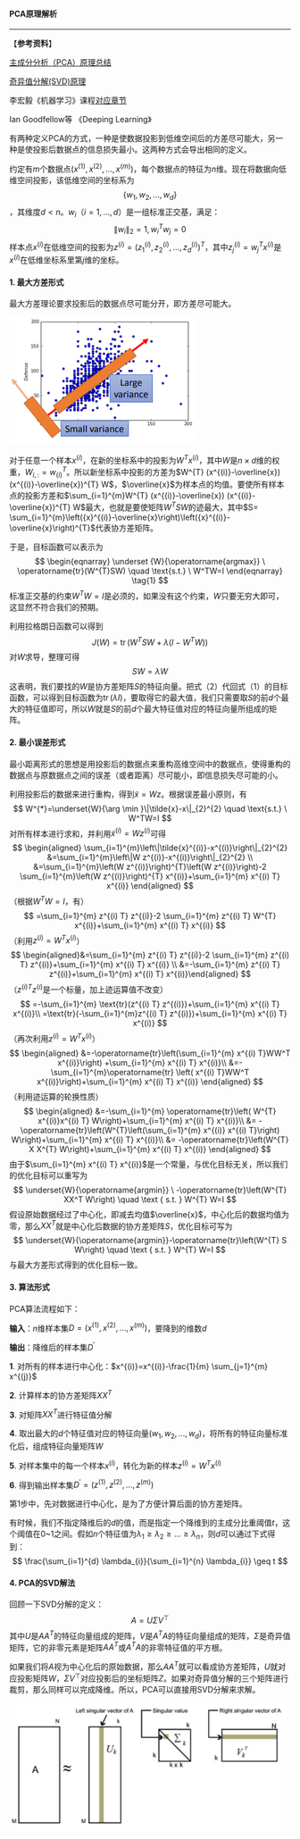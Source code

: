 #### PCA原理解析

***

【**参考资料**】

[主成分分析（PCA）原理总结](https://www.cnblogs.com/pinard/p/6239403.html)

[奇异值分解(SVD)原理](https://zhuanlan.zhihu.com/p/32600280)

李宏毅《机器学习》课程[对应章节](http://speech.ee.ntu.edu.tw/~tlkagk/courses/ML_2017/Lecture/PCA%20(v3).pdf)  

Ian Goodfellow等	《Deeping Learning》



有两种定义PCA的方式，一种是使数据投影到低维空间后的方差尽可能大，另一种是使投影后数据点的信息损失最小。这两种方式会导出相同的定义。

约定有$m​$个数据点$\left(x^{(1)}, x^{(2)}, \ldots, x^{(m)}\right)​$，每个数据点的特征为$n​$维。现在将数据向低维空间投影，该低维空间的坐标系为$$\left\{w_{1}, w_{2}, \ldots, w_{d}\right\}​$$，其维度$d<n​$。$w_i​$（$i=1,\ldots,d​$）是一组标准正交基，满足：
$$
\|w_{i}\|_{2}=1, w_{i}^{T} w_{j}=0
$$
样本点$x^{(i)}$在低维空间的投影为$z^{(i)}=\left(z_{1}^{(i)}, z_{2}^{(i)}, \dots, z_{d}^{(i)}\right)^{T}$，其中$z_{j}^{(i)}=w_{j}^{T} x^{(i)}$是$x^{(i)}$在低维坐标系里第$j$维的坐标。

#### 1. 最大方差形式

最大方差理论要求投影后的数据点尽可能分开，即方差尽可能大。

![1553672524863](assets/1553672524863.png)

对于任意一个样本$x^{(i)}$，在新的坐标系中的投影为$W^{T} x^{(i)}$，其中$W$是$n \times d$维的权重，$W_{i, :}=w_{(i)}^{T}$。所以新坐标系中投影的方差为$W^{T} (x^{(i)}-\overline{x}) (x^{(i)}-\overline{x})^{T} W$，$\overline{x}$为样本点的均值。要使所有样本点的投影方差和$\sum_{i=1}^{m}W^{T} (x^{(i)}-\overline{x}) (x^{(i)}-\overline{x})^{T} W$最大，也就是要使矩阵$W^{T}SW$的迹最大，其中$S= \sum_{i=1}^{m}\left({x}^{(i)}-\overline{x}\right)\left({x}^{(i)}-\overline{x}\right)^{T}$代表协方差矩阵。

于是，目标函数可以表示为
$$
\begin{eqnarray}
\underset {W}{\operatorname{argmax}} \ \operatorname{tr}(W^{T}SW) \quad \text{s.t.} \  W^TW=I
\end{eqnarray} \tag{1}
$$
标准正交基的约束$W^{T} W=I$是必须的，如果没有这个约束，$W$只要无穷大即可，这显然不符合我们的预期。

利用拉格朗日函数可以得到
$$
J(W)=\operatorname{tr}\left(W^{T} S W+\lambda\left(I-W^{T} W\right)\right)
$$
对$W$求导，整理可得
$$
S W=\lambda W \tag{2}
$$
这表明，我们要找的$W$是协方差矩阵$S$的特征向量。把式（2）代回式（1）的目标函数，可以得到目标函数为$\operatorname{tr} (\lambda I)$，要取得它的最大值，我们只需要取$S$的前$d$个最大的特征值即可，所以$W$就是$S$的前$d$个最大特征值对应的特征向量所组成的矩阵。

#### 2. 最小误差形式

最小距离形式的思想是用投影后的数据点来重构高维空间中的数据点，使得重构的数据点与原数据点之间的误差（或者距离）尽可能小，即信息损失尽可能的小。

利用投影后的数据来进行重构，得到$\tilde {x} = Wz$。根据误差最小原则，有
$$
W^{*}=\underset{W}{\arg \min }\|\tilde{x}-x\|_{2}^{2} \quad \text{s.t.} \ W^TW=I
$$
对所有样本进行求和，并利用$\tilde{x}^{(i)}=W z^{(i)}$可得
$$
\begin{aligned} \sum_{i=1}^{m}\left\|\tilde{x}^{(i)}-x^{(i)}\right\|_{2}^{2} &=\sum_{i=1}^{m}\left\|W z^{(i)}-x^{(i)}\right\|_{2}^{2} \\ &=\sum_{i=1}^{m}\left(W z^{(i)}\right)^{T}\left(W z^{(i)}\right)-2 \sum_{i=1}^{m}\left(W z^{(i)}\right)^{T} x^{(i)}+\sum_{i=1}^{m} x^{(i) T} x^{(i)} \end{aligned}
$$
（根据$W^{T} W=I$，有）
$$
=\sum_{i=1}^{m} z^{(i) T} z^{(i)}-2 \sum_{i=1}^{m} z^{(i) T} W^{T} x^{(i)}+\sum_{i=1}^{m} x^{(i) T} x^{(i)}
$$
（利用$z^{(i)}=W^{T} x^{(i)}$）
$$
\begin{aligned}&=\sum_{i=1}^{m} z^{(i) T} z^{(i)}-2 \sum_{i=1}^{m} z^{(i) T} z^{(i)}+\sum_{i=1}^{m} x^{(i) T} x^{(i)} \\ &=-\sum_{i=1}^{m} z^{(i) T} z^{(i)}+\sum_{i=1}^{m} x^{(i) T} x^{(i)}\end{aligned}
$$
（$z^{(i) T} z^{(i)}$是一个标量，加上迹运算值不改变）
$$
=-\sum_{i=1}^{m} \text{tr}(z^{(i) T} z^{(i)})+\sum_{i=1}^{m} x^{(i) T} x^{(i)}\\
=\text{tr}(-\sum_{i=1}^{m}z^{(i) T} z^{(i)})+\sum_{i=1}^{m} x^{(i) T} x^{(i)}
$$
（再次利用$z^{(i)}=W^{T} x^{(i)}$）
$$
\begin{aligned}
&=-\operatorname{tr}\left(\sum_{i=1}^{m} x^{(i) T}WW^T x^{(i)}\right) +\sum_{i=1}^{m} x^{(i) T} x^{(i)}\\
&=-\sum_{i=1}^{m}\operatorname{tr} \left( x^{(i) T}WW^T x^{(i)}\right)+\sum_{i=1}^{m} x^{(i) T} x^{(i)}
\end{aligned}
$$
（利用迹运算的轮换性质）
$$
\begin{aligned}
&=-\sum_{i=1}^{m} \operatorname{tr}\left( W^{T} x^{(i)}x^{(i) T} W\right)+\sum_{i=1}^{m} x^{(i) T} x^{(i)}\\
&= -\operatorname{tr}\left(W^{T}\left(\sum_{i=1}^{m} x^{(i)} x^{(i) T}\right) W\right)+\sum_{i=1}^{m} x^{(i) T} x^{(i)}\\
&= -\operatorname{tr}\left(W^{T} X X^{T} W\right)+\sum_{i=1}^{m} x^{(i) T} x^{(i)}
\end{aligned}
$$
由于$\sum_{i=1}^{m} x^{(i) T} x^{(i)}$是一个常量，与优化目标无关，所以我们的优化目标可以重写为
$$
\underset{W}{\operatorname{argmin}} \ -\operatorname{tr}\left(W^{T} XX^T W\right) \quad \text { s.t. } W^{T} W=I
$$
假设原始数据经过了中心化，即减去均值$\overline{x}$，中心化后的数据均值为零，那么$XX^T$就是中心化后数据的协方差矩阵$S$，优化目标可写为
$$
\underset{W}{\operatorname{argmin}}-\operatorname{tr}\left(W^{T} S W\right) \quad \text { s.t. } W^{T} W=I
$$
与最大方差形式得到的优化目标一致。

#### 3. 算法形式

PCA算法流程如下：

**输入**：$n$维样本集$D=\left(x^{(1)}, x^{(2)}, \ldots, x^{(m)}\right)$，要降到的维数$d$

**输出**：降维后的样本集$D^{\prime}$

**1**. 对所有的样本进行中心化：$x^{(i)}=x^{(i)}-\frac{1}{m} \sum_{j=1}^{m} x^{(j)}$

**2**. 计算样本的协方差矩阵$X X^{T}​$

**3**. 对矩阵$X X^{T}$进行特征值分解

**4**. 取出最大的$d$个特征值对应的特征向量$\left(w_{1}, w_{2}, \ldots, w_{d}\right)$，将所有的特征向量标准化后，组成特征向量矩阵$W$

**5**. 对样本集中的每一个样本$x^{(i)}$，转化为新的样本$z^{(i)}=W^{T} x^{(i)}$

**6**. 得到输出样本集$D^{\prime}=\left(z^{(1)}, z^{(2)}, \ldots, z^{(m)}\right)$



第1步中，先对数据进行中心化，是为了方便计算后面的协方差矩阵。

有时候，我们不指定降维后的$d$的值，而是指定一个降维到的主成分比重阈值$t$，这个阈值在0~1之间。假如$n$个特征值为$\lambda_{1} \geq \lambda_{2} \geq \dots \geq \lambda_{n}$，则$d$可以通过下式得到：
$$
\frac{\sum_{i=1}^{d} \lambda_{i}}{\sum_{i=1}^{n} \lambda_{i}} \geq t
$$

#### 4. PCA的SVD解法

回顾一下SVD分解的定义：
$$
A=U \Sigma V^{\top}
$$
其中$U$是$AA^{T}$的特征向量组成的矩阵，$V$是$A^{T} A$的特征向量组成的矩阵，$\Sigma$是奇异值矩阵，它的非零元素是矩阵$AA^{T}$或$A^TA$的非零特征值的平方根。

如果我们将$A$视为中心化后的原始数据，那么$AA^T$就可以看成协方差矩阵，$U$就对应投影矩阵$W$，$\Sigma V^{\top}$对应投影后的坐标矩阵$Z$。如果对奇异值分解的三个矩阵进行裁剪，那么同样可以完成降维。所以，PCA可以直接用SVD分解来求解。

![1553690717351](assets/1553690717351.png)

